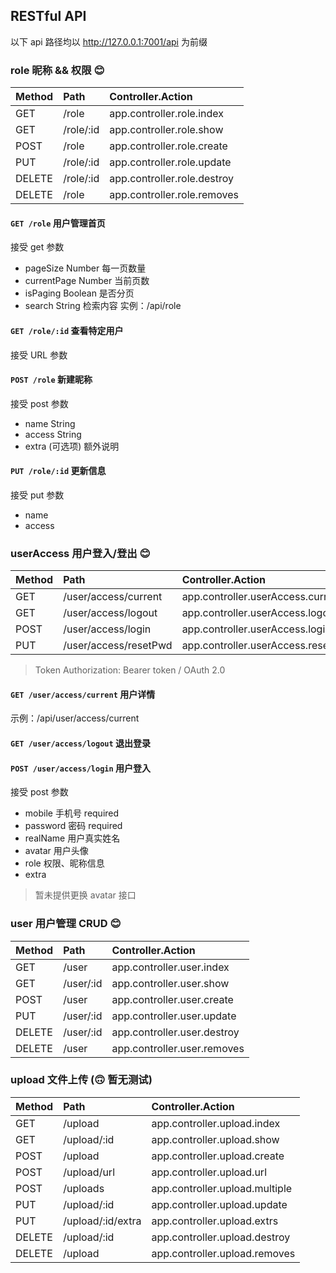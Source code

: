 ## RESTful API

以下 api 路径均以 http://127.0.0.1:7001/api 为前缀

### role 昵称 && 权限 😊

| Method | Path      | Controller.Action           |
| :----- | :-------- | :-------------------------- |
| GET    | /role     | app.controller.role.index   |
| GET    | /role/:id | app.controller.role.show    |
| POST   | /role     | app.controller.role.create  |
| PUT    | /role/:id | app.controller.role.update  |
| DELETE | /role/:id | app.controller.role.destroy |
| DELETE | /role     | app.controller.role.removes |

#### `GET /role` 用户管理首页

接受 get 参数

- pageSize Number 每一页数量
- currentPage Number 当前页数
- isPaging Boolean 是否分页
- search String 检索内容
  实例：/api/role

#### `GET /role/:id` 查看特定用户

接受 URL 参数

#### `POST /role` 新建昵称

接受 post 参数

- name String
- access String
- extra (可选项) 额外说明

#### `PUT /role/:id` 更新信息

接受 put 参数

- name
- access

### userAccess 用户登入/登出 😊

| Method | Path                  | Controller.Action                  |
| :----- | :-------------------- | :--------------------------------- |
| GET    | /user/access/current  | app.controller.userAccess.current  |
| GET    | /user/access/logout   | app.controller.userAccess.logout   |
| POST   | /user/access/login    | app.controller.userAccess.login    |
| PUT    | /user/access/resetPwd | app.controller.userAccess.resetPwd |

> Token Authorization: Bearer token / OAuth 2.0

#### `GET /user/access/current` 用户详情

示例：/api/user/access/current

#### `GET /user/access/logout` 退出登录

#### `POST /user/access/login` 用户登入

接受 post 参数

- mobile 手机号 required
- password 密码 required
- realName 用户真实姓名
- avatar 用户头像
- role 权限、昵称信息
- extra

> 暂未提供更换 avatar 接口

### user 用户管理 CRUD 😊

| Method | Path      | Controller.Action           |
| :----- | :-------- | :-------------------------- |
| GET    | /user     | app.controller.user.index   |
| GET    | /user/:id | app.controller.user.show    |
| POST   | /user     | app.controller.user.create  |
| PUT    | /user/:id | app.controller.user.update  |
| DELETE | /user/:id | app.controller.user.destroy |
| DELETE | /user     | app.controller.user.removes |

### upload 文件上传 (🙃 暂无测试)

| Method | Path              | Controller.Action              |
| :----- | :---------------- | :----------------------------- |
| GET    | /upload           | app.controller.upload.index    |
| GET    | /upload/:id       | app.controller.upload.show     |
| POST   | /upload           | app.controller.upload.create   |
| POST   | /upload/url       | app.controller.upload.url      |
| POST   | /uploads          | app.controller.upload.multiple |
| PUT    | /upload/:id       | app.controller.upload.update   |
| PUT    | /upload/:id/extra | app.controller.upload.extrs    |
| DELETE | /upload/:id       | app.controller.upload.destroy  |
| DELETE | /upload           | app.controller.upload.removes  |

